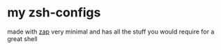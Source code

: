 # my zsh-configs

made with [zap](httpe://github.com/zap-zsh-zap) very minimal and has all the stuff you would require for a great shell 

